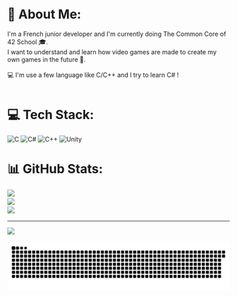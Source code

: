 # 💫 About Me:
I'm a French junior developer and I'm currently doing The Common Core of 42 School 🎓.<br>I want to understand and learn how video games are made to create my own games in the future 🚀.<br><br>💻 I'm use a few language like C/C++  and I try to learn C# ! <br><br>

# 💻 Tech Stack:
![C](https://img.shields.io/badge/c-%2300599C.svg?style=flat&logo=c&logoColor=white) ![C#](https://img.shields.io/badge/c%23-%23239120.svg?style=flat&logo=csharp&logoColor=white) ![C++](https://img.shields.io/badge/c++-%2300599C.svg?style=flat&logo=c%2B%2B&logoColor=white) ![Unity](https://img.shields.io/badge/unity-%23000000.svg?style=flat&logo=unity&logoColor=white)
# 📊 GitHub Stats:
![](https://github-readme-stats.vercel.app/api?username=Nnelo0&theme=nord&hide_border=false&include_all_commits=false&count_private=false)<br/>
![](https://nirzak-streak-stats.vercel.app/?user=Nnelo0&theme=nord&hide_border=false)<br/>
![](https://github-readme-stats.vercel.app/api/top-langs/?username=Nnelo0&theme=nord&hide_border=false&include_all_commits=false&count_private=false&layout=compact)

---
[![](https://visitcount.itsvg.in/api?id=Nnelo0&icon=0&color=0)](https://visitcount.itsvg.in)

<!-- Proudly created with GPRM ( https://gprm.itsvg.in ) -->

<picture>
  <source media="(prefers-color-scheme: dark)" srcset="https://raw.githubusercontent.com/Nnelo0/Nnelo0/output/github-snake-dark.svg" />
  <source media="(prefers-color-scheme: light)" srcset="https://raw.githubusercontent.com/Nnelo0/Nnelo0/output/github-snake.svg" />
  <img alt="github-snake" src="https://raw.githubusercontent.com/Nnelo0/Nnelo0/output/github-snake.svg" />
</picture>
